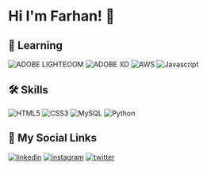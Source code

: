 # Hi I'm Farhan! 👋 

## 🚀 Learning
![ADOBE LIGHTEOOM](https://img.shields.io/badge/Adobe%20Lightroom-31A8FF?style=for-the-badge&logo=Adobe%20Lightroom&logoColor=white) ![ADOBE XD](https://img.shields.io/badge/Adobe%20XD-470137?style=for-the-badge&logo=Adobe%20XD&logoColor=#FF61F6) ![AWS](https://img.shields.io/badge/Amazon_AWS-FF9900?style=for-the-badge&logo=amazonaws&logoColor=white) ![Javascript](https://img.shields.io/badge/JavaScript-323330?style=for-the-badge&logo=javascript&logoColor=F7DF1E) 

## 🛠 Skills
![HTML5](https://img.shields.io/badge/HTML5-E34F26?style=for-the-badge&logo=html5&logoColor=white) ![CSS3](https://img.shields.io/badge/CSS3-1572B6?style=for-the-badge&logo=css3&logoColor=white) ![MySQL](https://img.shields.io/badge/MySQL-005C84?style=for-the-badge&logo=mysql&logoColor=white) ![Python](https://img.shields.io/badge/Python-FFD43B?style=for-the-badge&logo=python&logoColor=darkblue)

## 🔗 My Social Links
[![linkedin](https://img.shields.io/badge/linkedin-0A66C2?style=for-the-badge&logo=linkedin&logoColor=white)](https://www.linkedin.com/in/farhan-nadim-3b59b8211/)
[![instagram](https://img.shields.io/badge/Instagram-E4405F?style=for-the-badge&logo=instagram&logoColor=white)](https://www.instagram.com/_fornax._/)
[![twitter](https://img.shields.io/badge/twitter-1DA1F2?style=for-the-badge&logo=twitter&logoColor=white)](https://twitter.com/fornax_me)
